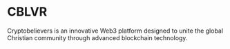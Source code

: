 # CBLVR
Cryptobelievers is an innovative Web3 platform designed to unite the global Christian community through advanced blockchain technology. 

